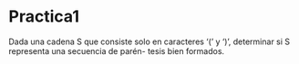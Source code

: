 # Practica1
 Dada una cadena S que consiste solo en caracteres ‘(’ y ‘)’, determinar si S representa una secuencia de parén- tesis bien formados.
